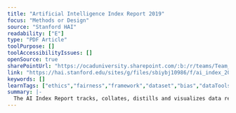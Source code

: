 ```yaml
---
title: "Artificial Intelligence Index Report 2019"
focus: "Methods or Design"
source: "Stanford HAI"
readability: ["E"]
type: "PDF Article"
toolPurpose: []
toolAccessibilityIssues: []
openSource: true
sharePointUrl: "https://ocaduniversity.sharepoint.com/:b:/r/teams/Team_WeCount/Shared%20Documents/Resources%20and%20Tools/Literature%20(curated)/ai_index_2019_report.pdf"
link: "https://hai.stanford.edu/sites/g/files/sbiybj10986/f/ai_index_2019_report.pdf"
keywords: []
learnTags: ["ethics","fairness","framework","dataset","bias","dataTools","methods","inclusivePractice"]
summary: |-
  The AI Index Report tracks, collates, distills and visualizes data relating to artificial intelligence. Its mission is to provide unbiased, rigorously-vetted data for policymakers, researchers, executives, journalists and the general public to develop intuitions about the complex field of AI. 
---
```


